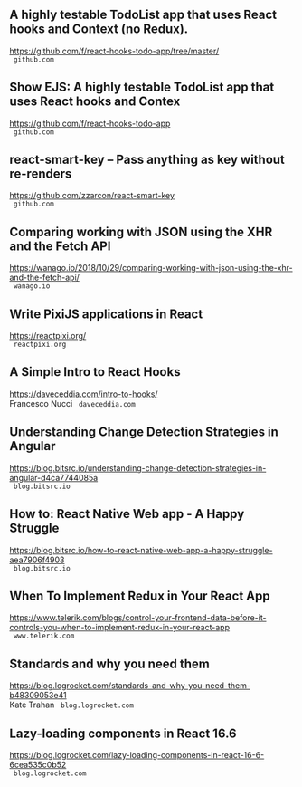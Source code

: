## A highly testable TodoList app that uses React hooks and Context (no Redux).  
https://github.com/f/react-hooks-todo-app/tree/master/  
 ` github.com`
  

## Show EJS: A highly testable TodoList app that uses React hooks and Contex  
https://github.com/f/react-hooks-todo-app  
 ` github.com`
  

## react-smart-key – Pass anything as key without re-renders  
https://github.com/zzarcon/react-smart-key  
 ` github.com`
  

## Comparing working with JSON using the XHR and the Fetch API  
https://wanago.io/2018/10/29/comparing-working-with-json-using-the-xhr-and-the-fetch-api/  
 ` wanago.io`
  

## Write PixiJS applications in React  
https://reactpixi.org/  
 ` reactpixi.org`
  

## A Simple Intro to React Hooks  
https://daveceddia.com/intro-to-hooks/  
Francesco Nucci ` daveceddia.com`
  

## Understanding Change Detection Strategies in Angular  
https://blog.bitsrc.io/understanding-change-detection-strategies-in-angular-d4ca7744085a  
 ` blog.bitsrc.io`
  

## How to: React Native Web app - A Happy Struggle  
https://blog.bitsrc.io/how-to-react-native-web-app-a-happy-struggle-aea7906f4903  
 ` blog.bitsrc.io`
  

## When To Implement Redux in Your React App  
https://www.telerik.com/blogs/control-your-frontend-data-before-it-controls-you-when-to-implement-redux-in-your-react-app  
 ` www.telerik.com`
  

## Standards and why you need them  
https://blog.logrocket.com/standards-and-why-you-need-them-b48309053e41  
Kate Trahan ` blog.logrocket.com`
  

## Lazy-loading components in React 16.6  
https://blog.logrocket.com/lazy-loading-components-in-react-16-6-6cea535c0b52  
 ` blog.logrocket.com`
  

